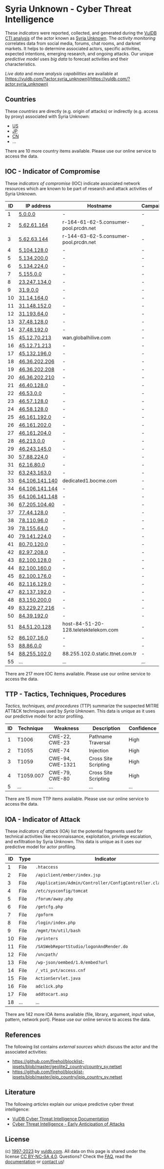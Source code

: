 # Syria Unknown - Cyber Threat Intelligence

These _indicators_ were reported, collected, and generated during the [VulDB CTI analysis](https://vuldb.com/?kb.cti) of the actor known as [Syria Unknown](https://vuldb.com/?actor.syria_unknown). The _activity monitoring_ correlates data from social media, forums, chat rooms, and darknet markets. It helps to determine associated actors, specific activities, expected intentions, emerging research, and ongoing attacks. Our unique _predictive model_ uses _big data_ to forecast activities and their characteristics.

_Live data_ and more _analysis capabilities_ are available at [https://vuldb.com/?actor.syria_unknown](https://vuldb.com/?actor.syria_unknown)

## Countries

These _countries_ are directly (e.g. origin of attacks) or indirectly (e.g. access by proxy) associated with Syria Unknown:

* [US](https://vuldb.com/?country.us)
* [JP](https://vuldb.com/?country.jp)
* [CN](https://vuldb.com/?country.cn)
* ...

There are 10 more country items available. Please use our online service to access the data.

## IOC - Indicator of Compromise

These _indicators of compromise_ (IOC) indicate associated network resources which are known to be part of research and attack activities of Syria Unknown.

ID | IP address | Hostname | Campaign | Confidence
-- | ---------- | -------- | -------- | ----------
1 | [5.0.0.0](https://vuldb.com/?ip.5.0.0.0) | - | - | High
2 | [5.62.61.164](https://vuldb.com/?ip.5.62.61.164) | r-164-61-62-5.consumer-pool.prcdn.net | - | High
3 | [5.62.63.144](https://vuldb.com/?ip.5.62.63.144) | r-144-63-62-5.consumer-pool.prcdn.net | - | High
4 | [5.104.128.0](https://vuldb.com/?ip.5.104.128.0) | - | - | High
5 | [5.134.200.0](https://vuldb.com/?ip.5.134.200.0) | - | - | High
6 | [5.134.224.0](https://vuldb.com/?ip.5.134.224.0) | - | - | High
7 | [5.155.0.0](https://vuldb.com/?ip.5.155.0.0) | - | - | High
8 | [23.247.134.0](https://vuldb.com/?ip.23.247.134.0) | - | - | High
9 | [31.9.0.0](https://vuldb.com/?ip.31.9.0.0) | - | - | High
10 | [31.14.164.0](https://vuldb.com/?ip.31.14.164.0) | - | - | High
11 | [31.148.152.0](https://vuldb.com/?ip.31.148.152.0) | - | - | High
12 | [31.193.64.0](https://vuldb.com/?ip.31.193.64.0) | - | - | High
13 | [37.48.128.0](https://vuldb.com/?ip.37.48.128.0) | - | - | High
14 | [37.48.192.0](https://vuldb.com/?ip.37.48.192.0) | - | - | High
15 | [45.12.70.213](https://vuldb.com/?ip.45.12.70.213) | wan.globalhilive.com | - | High
16 | [45.12.71.213](https://vuldb.com/?ip.45.12.71.213) | - | - | High
17 | [45.132.196.0](https://vuldb.com/?ip.45.132.196.0) | - | - | High
18 | [46.36.202.206](https://vuldb.com/?ip.46.36.202.206) | - | - | High
19 | [46.36.202.208](https://vuldb.com/?ip.46.36.202.208) | - | - | High
20 | [46.36.202.210](https://vuldb.com/?ip.46.36.202.210) | - | - | High
21 | [46.40.128.0](https://vuldb.com/?ip.46.40.128.0) | - | - | High
22 | [46.53.0.0](https://vuldb.com/?ip.46.53.0.0) | - | - | High
23 | [46.57.128.0](https://vuldb.com/?ip.46.57.128.0) | - | - | High
24 | [46.58.128.0](https://vuldb.com/?ip.46.58.128.0) | - | - | High
25 | [46.161.192.0](https://vuldb.com/?ip.46.161.192.0) | - | - | High
26 | [46.161.202.0](https://vuldb.com/?ip.46.161.202.0) | - | - | High
27 | [46.161.204.0](https://vuldb.com/?ip.46.161.204.0) | - | - | High
28 | [46.213.0.0](https://vuldb.com/?ip.46.213.0.0) | - | - | High
29 | [46.243.145.0](https://vuldb.com/?ip.46.243.145.0) | - | - | High
30 | [57.88.224.0](https://vuldb.com/?ip.57.88.224.0) | - | - | High
31 | [62.16.80.0](https://vuldb.com/?ip.62.16.80.0) | - | - | High
32 | [63.243.163.0](https://vuldb.com/?ip.63.243.163.0) | - | - | High
33 | [64.106.141.140](https://vuldb.com/?ip.64.106.141.140) | dedicated1.bocme.com | - | High
34 | [64.106.141.144](https://vuldb.com/?ip.64.106.141.144) | - | - | High
35 | [64.106.141.148](https://vuldb.com/?ip.64.106.141.148) | - | - | High
36 | [67.205.104.40](https://vuldb.com/?ip.67.205.104.40) | - | - | High
37 | [77.44.128.0](https://vuldb.com/?ip.77.44.128.0) | - | - | High
38 | [78.110.96.0](https://vuldb.com/?ip.78.110.96.0) | - | - | High
39 | [78.155.64.0](https://vuldb.com/?ip.78.155.64.0) | - | - | High
40 | [79.141.224.0](https://vuldb.com/?ip.79.141.224.0) | - | - | High
41 | [80.70.120.0](https://vuldb.com/?ip.80.70.120.0) | - | - | High
42 | [82.97.208.0](https://vuldb.com/?ip.82.97.208.0) | - | - | High
43 | [82.100.128.0](https://vuldb.com/?ip.82.100.128.0) | - | - | High
44 | [82.100.160.0](https://vuldb.com/?ip.82.100.160.0) | - | - | High
45 | [82.100.176.0](https://vuldb.com/?ip.82.100.176.0) | - | - | High
46 | [82.116.129.0](https://vuldb.com/?ip.82.116.129.0) | - | - | High
47 | [82.137.192.0](https://vuldb.com/?ip.82.137.192.0) | - | - | High
48 | [83.150.200.0](https://vuldb.com/?ip.83.150.200.0) | - | - | High
49 | [83.229.27.216](https://vuldb.com/?ip.83.229.27.216) | - | - | High
50 | [84.39.192.0](https://vuldb.com/?ip.84.39.192.0) | - | - | High
51 | [84.51.20.128](https://vuldb.com/?ip.84.51.20.128) | host-84-51-20-128.teletektelekom.com | - | High
52 | [86.107.16.0](https://vuldb.com/?ip.86.107.16.0) | - | - | High
53 | [88.86.0.0](https://vuldb.com/?ip.88.86.0.0) | - | - | High
54 | [88.255.102.0](https://vuldb.com/?ip.88.255.102.0) | 88.255.102.0.static.ttnet.com.tr | - | High
55 | ... | ... | ... | ...

There are 217 more IOC items available. Please use our online service to access the data.

## TTP - Tactics, Techniques, Procedures

_Tactics, techniques, and procedures_ (TTP) summarize the suspected MITRE ATT&CK techniques used by _Syria Unknown_. This data is unique as it uses our predictive model for actor profiling.

ID | Technique | Weakness | Description | Confidence
-- | --------- | -------- | ----------- | ----------
1 | T1006 | CWE-22, CWE-23 | Pathname Traversal | High
2 | T1055 | CWE-74 | Injection | High
3 | T1059 | CWE-94, CWE-1321 | Cross Site Scripting | High
4 | T1059.007 | CWE-79, CWE-80 | Cross Site Scripting | High
5 | ... | ... | ... | ...

There are 15 more TTP items available. Please use our online service to access the data.

## IOA - Indicator of Attack

These _indicators of attack_ (IOA) list the potential fragments used for technical activities like reconnaissance, exploitation, privilege escalation, and exfiltration by Syria Unknown. This data is unique as it uses our predictive model for actor profiling.

ID | Type | Indicator | Confidence
-- | ---- | --------- | ----------
1 | File | `.htaccess` | Medium
2 | File | `/apiclient/ember/index.jsp` | High
3 | File | `/Application/Admin/Controller/ConfigController.class.php` | High
4 | File | `/etc/sysconfig/tomcat` | High
5 | File | `/forum/away.php` | High
6 | File | `/getcfg.php` | Medium
7 | File | `/goform` | Low
8 | File | `/login/index.php` | High
9 | File | `/mgmt/tm/util/bash` | High
10 | File | `/printers` | Medium
11 | File | `/SASWebReportStudio/logonAndRender.do` | High
12 | File | `/uncpath/` | Medium
13 | File | `/wp-json/oembed/1.0/embed?url` | High
14 | File | `/_vti_pvt/access.cnf` | High
15 | File | `ActionServlet.java` | High
16 | File | `adclick.php` | Medium
17 | File | `addtocart.asp` | High
18 | ... | ... | ...

There are 142 more IOA items available (file, library, argument, input value, pattern, network port). Please use our online service to access the data.

## References

The following list contains _external sources_ which discuss the actor and the associated activities:

* https://github.com/firehol/blocklist-ipsets/blob/master/geolite2_country/country_sy.netset
* https://github.com/firehol/blocklist-ipsets/blob/master/ipip_country/ipip_country_sy.netset

## Literature

The following _articles_ explain our unique predictive cyber threat intelligence:

* [VulDB Cyber Threat Intelligence Documentation](https://vuldb.com/?kb.cti)
* [Cyber Threat Intelligence - Early Anticipation of Attacks](https://www.scip.ch/en/?labs.20201022)

## License

(c) [1997-2023](https://vuldb.com/?kb.changelog) by [vuldb.com](https://vuldb.com/?kb.about). All data on this page is shared under the license [CC BY-NC-SA 4.0](https://creativecommons.org/licenses/by-nc-sa/4.0/). Questions? Check the [FAQ](https://vuldb.com/?kb.faq), read the [documentation](https://vuldb.com/?kb) or [contact us](https://vuldb.com/?contact)!
